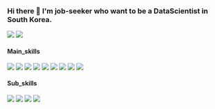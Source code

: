 
### Hi there 👋 I'm job-seeker who want to be a DataScientist in South Korea.

<p>
  <a href="https://aeda.tistory.com/" target="_blank"><img src="https://img.shields.io/badge/Blog-DD0B78?style=flat-square&logo=GitHub%20Sponsors&logoColor=white"/></a>
  <a href="mailto:92aeda@gmail.com" target="_blank"><img src="https://img.shields.io/badge/92aeda@gmail.com-EA4335?style=flat-square&logo=Gmail&logoColor=white"/></a>
</p>

#### Main_skills
<p>
    <img src="https://img.shields.io/badge/-Python-000000?style=flat&logo=Python"/>
    <img src="https://img.shields.io/badge/-Tensorflow-000000?style=flat&logo=Tensorflow"/>
    <img src="https://img.shields.io/badge/-Keras-000000?style=flat&logo=Keras"/>
    <img src="https://img.shields.io/badge/-SAS-000000?style=flat&logo=SAS"/>
    <img src="https://img.shields.io/badge/-Django-000000?style=flat&logo=Django"/>
    <img src="https://img.shields.io/badge/-Scikitlearn-000000?style=flat&logo=scikitlearn"/>
    <img src="https://img.shields.io/badge/-PyTorch-000000?style=flat&logo=PyTorch"/>
    <img src="https://img.shields.io/badge/-AWS-000000?style=flat&logo=AWS"/>
    <img src="https://img.shields.io/badge/-Spark-000000?style=flat&logo=ApacheSpark"/>
</p>

#### Sub_skills
<p>
    <img src="https://img.shields.io/badge/-Slack-000000?style=flat&logo=Slack"/>
    <img src="https://img.shields.io/badge/-Notion-000000?style=flat&logo=Notion"/>
    <img src="https://img.shields.io/badge/-Tableu-000000?style=flat&logo=Tableu"/>
    <img src="https://img.shields.io/badge/-AbletonLive-000000?style=flat&logo=AbletonLive"/>
</p>




<!--
**tkasod2/tkasod2** is a ✨ _special_ ✨ repository because its `README.md` (this file) appears on your GitHub profile.

Here are some ideas to get you started:

- 🔭 I’m currently working on ...
- 🌱 I’m currently learning ...
- 👯 I’m looking to collaborate on ...
- 🤔 I’m looking for help with ...
- 💬 Ask me about ...
- 📫 How to reach me: ...
- 😄 Pronouns: ...
- ⚡ Fun fact: ...
-->
